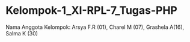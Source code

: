 # Kelompok-1_XI-RPL-7_Tugas-PHP
Nama Anggota Kelompok: Arsya F.R (01), Charel M (07), Grashela A(16), Salma K (30)
